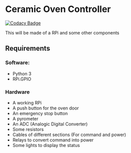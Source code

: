 # Ceramic Oven Controller

[![Codacy Badge](https://api.codacy.com/project/badge/Grade/60df6b888ba84ba5a4f7805335775fa8)](https://www.codacy.com/app/nilsdu29/ceramic_oven_controller?utm_source=github.com&amp;utm_medium=referral&amp;utm_content=nils-van-zuijlen/ceramic_oven_controller&amp;utm_campaign=Badge_Grade)

This will be made of a RPi and some other components

## Requirements

### Software:

- Python 3
- RPi.GPIO

### Hardware

- A working RPi
- A push button for the oven door
- An emergency stop button
- A pyrometer
- An ADC (Analogic Digital Converter)
- Some resistors
- Cables of different sections (For command and power)
- Relays to convert command into power
- Some lights to display the status

